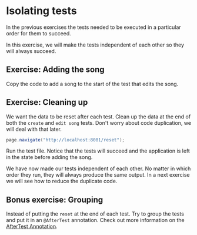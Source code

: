 # Isolating tests

In the previous exercises the tests needed to be executed in a particular order for them to succeed.

In this exercise, we will make the tests independent of each other so they will always succeed.

## Exercise: Adding the song

Copy the code to add a song to the start of the test that edits the song.

## Exercise: Cleaning up

We want the data to be reset after each test.
Clean up the data at the end of both the `create` and `edit song` tests. Don't worry about code duplication, we will deal with that later.

```java
page.navigate("http://localhost:8081/reset");
```

Run the test file. Notice that the tests will succeed and the application is left in the state before adding the song.

We have now made our tests independent of each other. No matter in which order they run, they will always produce the same output. In a next exercise we will see how to reduce the duplicate code.

## Bonus exercise: Grouping
Instead of putting the `reset` at the end of each test. Try to group the tests and put it in an `@AfterTest` annotation.
Check out more information on the [AfterTest Annotation](https://testng.org/doc/documentation-main.html#annotations).